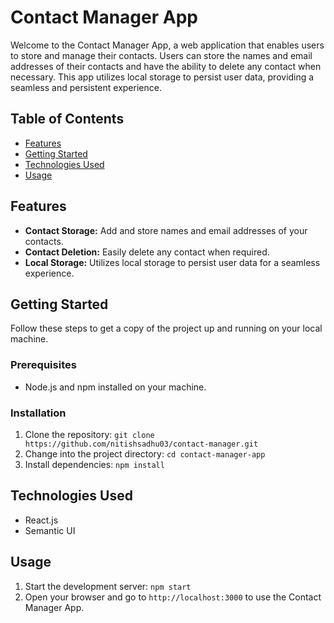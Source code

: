 # Contact Manager App

Welcome to the Contact Manager App, a web application that enables users to store and manage their contacts. Users can store the names and email addresses of their contacts and have the ability to delete any contact when necessary. This app utilizes local storage to persist user data, providing a seamless and persistent experience.

## Table of Contents
- [Features](#features)
- [Getting Started](#getting-started)
- [Technologies Used](#technologies-used)
- [Usage](#usage)

## Features
- **Contact Storage:** Add and store names and email addresses of your contacts.
- **Contact Deletion:** Easily delete any contact when required.
- **Local Storage:** Utilizes local storage to persist user data for a seamless experience.

## Getting Started
Follow these steps to get a copy of the project up and running on your local machine.

### Prerequisites
- Node.js and npm installed on your machine.

### Installation
1. Clone the repository: `git clone https://github.com/nitishsadhu03/contact-manager.git`
2. Change into the project directory: `cd contact-manager-app`
3. Install dependencies: `npm install`

## Technologies Used
- React.js
- Semantic UI

## Usage
1. Start the development server: `npm start`
2. Open your browser and go to `http://localhost:3000` to use the Contact Manager App.
